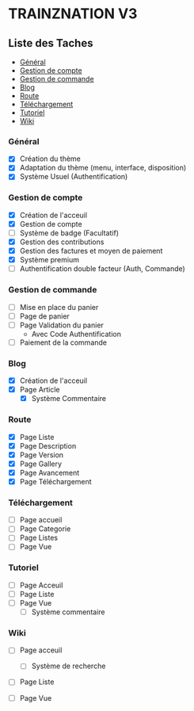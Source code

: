 # TRAINZNATION V3

## Liste des Taches

- [Général](#general)
- [Gestion de compte](#account)
- [Gestion de commande](#checkout)
- [Blog](#blog)
- [Route](#route)
- [Téléchargement](#download)
- [Tutoriel](#tutoriel)
- [Wiki](#wiki)

### Général <a id='general'></a>

- [x] Création du thème
- [x] Adaptation du thème (menu, interface, disposition)
- [x] Système Usuel (Authentification)

### Gestion de compte <a id='account'></a>

- [x] Création de l'acceuil
- [x] Gestion de compte
- [ ] Système de badge (Facultatif)
- [x] Gestion des contributions
- [x] Gestion des factures et moyen de paiement
- [x] Système premium
- [ ] Authentification double facteur (Auth, Commande)

### Gestion de commande <a id='checkout'></a>

- [ ] Mise en place du panier
- [ ] Page de panier
- [ ] Page Validation du panier
    - Avec Code Authentification
- [ ] Paiement de la commande    

### Blog <a id='blog'></a>

- [x] Création de l'acceuil
- [x] Page Article
    - [x] Système Commentaire
    
### Route <a id='route'></a>

- [x] Page Liste   
- [x] Page Description   
- [x] Page Version   
- [x] Page Gallery  
- [x] Page Avancement  
- [x] Page Téléchargement

### Téléchargement <a id='download'></a>

- [ ] Page accueil
- [ ] Page Categorie
- [ ] Page Listes
- [ ] Page Vue

### Tutoriel <a id='tutoriel'></a>

- [ ] Page Acceuil
- [ ] Page Liste
- [ ] Page Vue
    - [ ] Système commentaire
    
### Wiki <a id='wiki'></a>

- [ ] Page acceuil
    - [ ] Système de recherche
- [ ] Page Liste        
- [ ] Page Vue        

  
